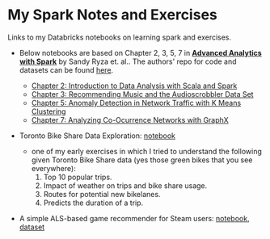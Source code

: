 # My Spark Notes and Exercises

Links to my Databricks notebooks on learning spark and exercises.


- Below notebooks are based on Chapter 2, 3, 5, 7 in [**Advanced Analytics with Spark**](http://shop.oreilly.com/product/0636920035091.do) by Sandy Ryza et. al.. The authors' repo for code and datasets can be found [here](https://github.com/sryza/aas).
  - [Chapter 2: Introduction to Data Analysis with Scala and Spark](https://databricks-prod-cloudfront.cloud.databricks.com/public/4027ec902e239c93eaaa8714f173bcfc/36326551756010/4443235007733776/2315419060115508/latest.html)
  - [Chapter 3: Recommending Music and the Audioscrobbler Data Set](https://databricks-prod-cloudfront.cloud.databricks.com/public/4027ec902e239c93eaaa8714f173bcfc/36326551756010/911731783063085/2315419060115508/latest.html)
  - [Chapter 5: Anomaly Detection in Network Traffic with K Means Clustering](https://databricks-prod-cloudfront.cloud.databricks.com/public/4027ec902e239c93eaaa8714f173bcfc/36326551756010/901793571162954/2315419060115508/latest.html)
  - [Chapter 7: Analyzing Co-Ocurrence Networks with GraphX](https://databricks-prod-cloudfront.cloud.databricks.com/public/4027ec902e239c93eaaa8714f173bcfc/36326551756010/901793571162974/2315419060115508/latest.html)

- Toronto Bike Share Data Exploration: [notebook](https://databricks-prod-cloudfront.cloud.databricks.com/public/4027ec902e239c93eaaa8714f173bcfc/36326551756010/2223587307203114/2315419060115508/latest.html)
  - one of my early exercises in which I tried to understand the following given Toronto Bike Share data (yes those green bikes that you see everywhere):
    1. Top 10 popular trips.
    2. Impact of weather on trips and bike share usage.
    3. Routes for potential new bikelanes.
    4. Predicts the duration of a trip.

- A simple ALS-based game recommender for Steam users: [notebook](https://databricks-prod-cloudfront.cloud.databricks.com/public/4027ec902e239c93eaaa8714f173bcfc/36326551756010/1747751167921534/2315419060115508/latest.html), [dataset](https://www.kaggle.com/tamber/steam-video-games)
